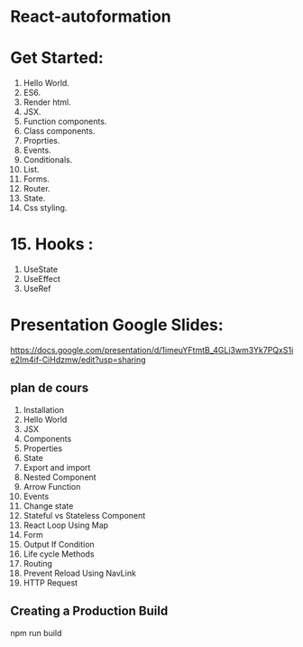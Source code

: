 # React-autoformation
 
 #  Get Started:
 
1. Hello World.<br>
2. ES6.<br>
3. Render html.<br>
4. JSX.<br>
5. Function components.<br>
6. Class components.<br>
7. Proprties.<br>
8. Events.<br>
9. Conditionals.<br>
10. List.<br>
11. Forms.<br>
12. Router.<br>
13. State.<br>
14. Css styling.<br>

# 15. Hooks : 

1. UseState<br>
2. UseEffect<br>
3. UseRef<br>

# Presentation Google Slides:

https://docs.google.com/presentation/d/1imeuYFtmtB_4GLi3wm3Yk7PQxS1ie2Im4if-CiHdzmw/edit?usp=sharing <br>

## plan de cours

1. Installation 
2. Hello World
3. JSX
4. Components
5. Properties
6. State
7. Export and import
8. Nested Component
9. Arrow Function
10. Events
11. Change state
12. Stateful vs Stateless Component
13. React Loop Using Map
14. Form
15. Output If Condition
16. Life cycle Methods
17. Routing
18. Prevent Reload Using NavLink
19. HTTP Request


## Creating a Production Build
npm run build
